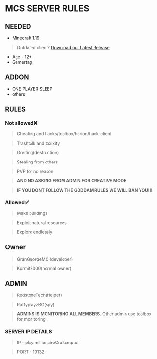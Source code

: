 # **MCS** SERVER RULES 

## **NEEDED**

- Minecraft 1.19
> Outdated client? [Download our Latest Release](https://guormit.cf/get/minecraft/latest)

- Age - 12+ 
- Gamertag 

## ADDON
- ONE PLAYER SLEEP
- others

## **RULES**
### Not allowed❌
> Cheating and hacks/toolbox/horion/hack-client

> Trashtalk and toxixity

> Greifing(destruction)

> Stealing from others

> PVP for no reason

> **AND NO ASKING FROM ADMIN FOR CREATIVE MODE**

> **IF YOU DONT FOLLOW THE GODDAM RULES WE WILL BAN YOU!!!**

### Allowed✅

> Make buildings

> Exploit natural resources

> Explore endlessly

## Owner

> GranGuorgeMC (developer)

> Kormit2000(normal owner)

## ADMIN

> RedstoneTech(Helper)

> RaffyplayzBG(spy)

> **ADMINS IS MONITORING ALL MEMBERS**.  Other admin use toolbox for monitoring .
### SERVER IP DETAILS

> IP - play.millionaireCraftsmp.cf

> PORT - 19132
